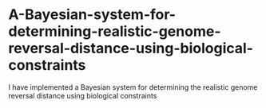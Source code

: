 # A-Bayesian-system-for-determining-realistic-genome-reversal-distance-using-biological-constraints
I have implemented a Bayesian system for determining the realistic genome reversal distance using biological constraints
